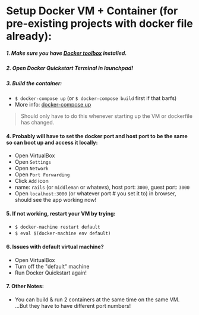 # Setup Docker VM + Container (for pre-existing projects with docker file already):

##### 1. Make sure you have [Docker toolbox](https://docs.docker.com/mac/step_one/) installed.

##### 2. Open Docker Quickstart Terminal in launchpad!

##### 3. Build the container:
  - `$ docker-compose up` (or `$ docker-compose build` first if that barfs)
  - More info: [docker-compose up](https://docs.docker.com/compose/reference/up/)
  
  > Should only have to do this whenever starting up the VM or dockerfile has changed.

#### 4. Probably will have to set the docker port and host port to be the same so can boot up and access it locally:
  - Open VirtualBox
  - Open `Settings`
  - Open `Network`
  - Open `Port Forwarding`
  - Click `Add` icon
  - name: `rails` (or `middleman` or whatevs), host port: `3000`, guest port: `3000`
  - Open `localhost:3000` (or whatever port # you set it to) in browser, should see the app working now!

#### 5. If not working, restart your VM by trying:
  - `$ docker-machine restart default`
  - `$ eval $(docker-machine env default)`

#### 6. Issues with default virtual machine?
  - Open VirtualBox
  - Turn off the "default" machine
  - Run Docker Quickstart again!

#### 7. Other Notes:
  - You can build & run 2 containers at the same time on the same VM.  ...But they have to have different port numbers!
